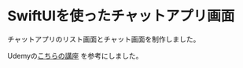 # SwiftUIを使ったチャットアプリ画面

チャットアプリのリスト画面とチャット画面を制作しました。

Udemyの[こちらの講座](https://www.udemy.com/course/chatappwithswiftui/?couponCode=SEPTSTACK24A) を参考にしました。
